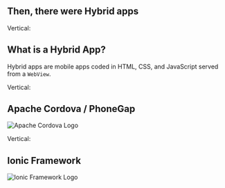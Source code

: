 ## Then, there were Hybrid apps

Vertical:

## What is a Hybrid App?

Hybrid apps are mobile apps coded in HTML, CSS, and JavaScript served from a `WebView`.

Vertical:

## Apache Cordova / PhoneGap

![Apache Cordova Logo](https://upload.wikimedia.org/wikipedia/commons/thumb/4/45/Cordova-logo-by-gengns.svg/1000px-Cordova-logo-by-gengns.svg.png)


Vertical:

## Ionic Framework

![Ionic Framework Logo](https://ionicframework.com/img/meta/ionic-framework-og.png)
